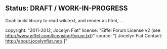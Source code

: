 Status: DRAFT / WORK-IN-PROGRESS
---------------
Goal: build library to read wikitext, and render as html, ...


copyright: "2011-2012, Jocelyn Fiat"
license: "Eiffel Forum License v2 (see http://www.eiffel.com/licensing/forum.txt)"
source: "[
		Jocelyn Fiat
		Contact: http://about.jocelynfiat.net/
	]"
